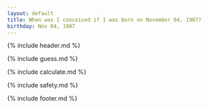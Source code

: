 ```yaml
---
layout: default
title: When was I conceived if I was born on November 04, 1907?
birthday: Nov 04, 1907
---
```


{% include header.md %}

{% include guess.md %}

{% include calculate.md %}

{% include safety.md %}

{% include footer.md %}



